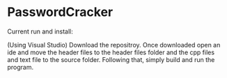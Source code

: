 # PasswordCracker
 


Current run and install:

(Using Visual Studio)
Download the repositroy.
Once downloaded open an ide and move the 
header files to the header files folder
and the cpp files and text file to the source folder.
Following that, simply build and run the program.